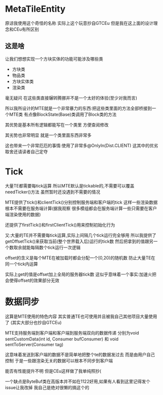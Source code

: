 # MetaTileEntity

原谅我使用这个奇怪的名称 实际上这个玩意抄自GTCEu 但是我在这上面的设计理念和CEu有所区别

## 这是啥

让我们想想实现一个方块实体的功能可能涉及哪些类
- 方块类
- 物品类
- 方块实体类
- 渲染类

毫无疑问 在这些类直接辗转腾挪并不是一个太好的体验(至少对我而言)

所以我所设计的MTE就是一个非常暴力的东西:把这些类里面的方法全部桥接到一个MTE类
有点像BlockState(Base)类调用了Block类的方法

其优势是基本所有逻辑都能写在一个类里 方便查阅修改

其劣势也非常明显 就是一个类里面东西非常多

这也带来一个非常厄厄的事情:使用了非常多@OnlyIn(Dist.CLIENT) 这其中的优劣取舍还请读者自己定夺

# Tick

大量TE都需要每tick运算 所以MTE默认是tickable的,不需要可以覆盖needTicker()方法 虽然暂时还没遇到不需要的情况

MTE提供了tick()和clientTick()分别控制服务端和客户端的tick 这样一些渲染数据根本不需要在服务端计算(据我观察 很多模组都会在服务端计算一些只需要在客户端渲染使用的数据)

还提供了firstTick()和firstClientTick()用来控制初始化行为

又:大量的TE并不需要每tick运算,实际上间隔几个tick运行完全够用 所以我提供了getOffsetTick()来获取当前(整个世界载入后)运行的tick数
然后把拿到的值跟另一个数取余就能每隔数个tick运行一次逻辑

offset的含义是每个MTE在被加载时都会分配一个[0,20)的随机数 防止大量TE在同一个tick内运算

实际上get的值是offset加上全局的服务器tick数 这似乎意味着一个事实:加速火把会使得offset的效果部分无效

# 数据同步

这算是MTE使用的特色内容 其实普通TE也可使用并且被我自己其他项目大量使用了 (其实大部分也抄自GTCEu)

MTE支持服务端到客户端和客户端到服务端双向的数据传递
分别为void sentCustomData(int id, Consumer<ByteBuf> bufConsumer) 和 void sentToServer(Consumer<CompoundTag> tag)

这意味着发送到客户端的数据不是简单地把整个te的数据发过去 而是由用户自己控制 于是一些跟渲染无关的数据可以根本不同步到客户端

能否有性能提升不明 但是CEu这样做了我单纯照抄(  

一个缺点是ByteBuf类在高版本并不如在1122好用,如果有人看到这里记得发个issue让我改掉 我自己是绝对很懒的搞这个的
